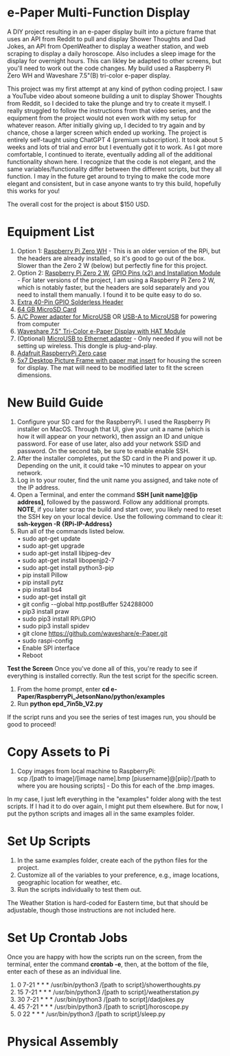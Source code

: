 # e-Paper Multi-Function Display
A DIY project resulting in an e-paper display built into a picture frame that uses an API from Reddit to pull and display Shower Thoughts and Dad Jokes, an API from OpenWeather to display a weather station, and web scraping to display a daily horoscope. Also includes a sleep image for the display for overnight hours. This can likley be adapted to other screens, but you'll need to work out the code changes. My build used a Raspberry Pi Zero WH and Waveshare 7.5"(B) tri-color e-paper display.

This project was my first attempt at any kind of python coding project. I saw a YouTube video about someone building a unit to display Shower Thoughts from Reddit, so I decided to take the plunge and try to create it myself. I really struggled to follow the instructions from that video series, and the equipment from the project would not even work with my setup for whatever reason. After initially giving up, I decided to try again and by chance, chose a larger screen which ended up working. The project is entirely self-taught using ChatGPT 4 (premium subscription). It took about 5 weeks and lots of trial and error but I eventually got it to work. As I got more comfortable, I continued to iterate, eventually adding all of the additional functionality shown here. I recognize that the code is not elegant, and the same variables/functionality differ between the different scripts, but they all function. I may in the future get around to trying to make the code more elegant and consistent, but in case anyone wants to try this build, hopefully this works for you!

The overall cost for the project is about $150 USD.

# Equipment List
1. Option 1: [Raspberry Pi Zero WH](https://amzn.to/4aOmxIN) - This is an older version of the RPi, but the headers are already installed, so it's good to go out of the box. Slower than the Zero 2 W (below) but perfectly fine for this project.
2. Option 2: [Raspberry Pi Zero 2 W](https://amzn.to/3SdooQ2), [GPIO Pins (x2) and Installation Module](https://amzn.to/3vwNxfP) - For later versions of the project, I am using a Raspberry Pi Zero 2 W, which is notably faster, but the headers are sold separately and you need to install them manually. I found it to be quite easy to do so.
3. [Extra 40-Pin GPIO Solderless Header](https://amzn.to/3tFY4Vs)
4. [64 GB MicroSD Card](https://amzn.to/3Sc6vku)
5. [A/C Power adapter for MicroUSB](https://amzn.to/3TW36aX) OR [USB-A to MicroUSB](https://amzn.to/3NXCYbV) for powering from computer
6. [Waveshare 7.5" Tri-Color e-Paper Display with HAT Module](https://amzn.to/48PiB8I)
7. (Optional) [MicroUSB to Ethernet adapter](https://amzn.to/3RURdPJ) - Only needed if you will not be setting up wireless. This dongle is plug-and-play.
8. [Adafruit RaspberryPi Zero case](https://amzn.to/48sagbr)
9. [5x7 Desktop Picture Frame with paper mat insert](https://amzn.to/3tJUklN) for housing the screen for display. The mat will need to be modified later to fit the screen dimensions.

# New Build Guide
1. Configure your SD card for the RaspberryPi. I used the Raspberry Pi installer on MacOS. Through that UI, give your unit a name (which is how it will appear on your network), then assign an ID and unique password. For ease of use later, also add your network SSID and password. On the second tab, be sure to enable enable SSH.
2. After the installer completes, put the SD card in the Pi and power it up. Depending on the unit, it could take ~10 minutes to appear on your network.
3. Log in to your router, find the unit name you assigned, and take note of the IP address.
4. Open a Terminal, and enter the command **SSH [unit name]@[ip address]**, followed by the password. Follow any additional prompts. **NOTE**, if you later scrap the build and start over, you likely need to reset the SSH key on your local device. Use the following command to clear it: **ssh-keygen -R {RPi-IP-Address}**<br>
5. Run all of the commands listed below.<br>
•	sudo apt-get update<br>
•	sudo apt-get upgrade<br>
•	sudo apt-get install libjpeg-dev<br>
•	sudo apt-get install libopenjp2-7<br>
•	sudo apt-get install python3-pip<br>
•	pip install Pillow<br>
•	pip install pytz<br>
•	pip install bs4<br>
•	sudo apt-get install git<br>
•	git config --global http.postBuffer 524288000<br>
•	pip3 install praw<br>
•	sudo pip3 install RPi.GPIO<br>
•	sudo pip3 install spidev<br>
•	git clone https://github.com/waveshare/e-Paper.git<br>
•	sudo raspi-config<br>
•	Enable SPI interface<br>
•	Reboot<br>

**Test the Screen**
Once you've done all of this, you're ready to see if everything is installed correctly. Run the test script for the specific screen.<br>
1. From the home prompt, enter **cd e-Paper/RaspberryPi_JetsonNano/python/examples**<br>
2. Run **python epd_7in5b_V2.py**<br>

If the script runs and you see the series of test images run, you should be good to proceed!

# Copy Assets to Pi
1. Copy images from local machine to RaspberryPi:<br>
scp /[path to image]/[image name].bmp [piusername]@[piip]:/[path to where you are housing scripts] - Do this for each of the .bmp images.

In my case, I just left everything in the "examples" folder along with the test scripts. If I had it to do over again, I might put them elsewhere. But for now, I put the python scripts and images all in the same examples folder.

# Set Up Scripts
1. In the same examples folder, create each of the python files for the project.
2. Customize all of the variables to your preference, e.g., image locations, geographic location for weather, etc.
3. Run the scripts individually to test them out.

The Weather Station is hard-coded for Eastern time, but that should be adjustable, though those instructions are not included here.

# Set Up Crontab Jobs
Once you are happy with how the scripts run on the screen, from the terminal, enter the command **crontab -e**, then, at the bottom of the file, enter each of these as an individual line.

1. 0 7-21 * * * /usr/bin/python3 /[path to script]/showerthoughts.py
2. 15 7-21 * * * /usr/bin/python3 /[path to script]/weatherstation.py
3. 30 7-21 * * * /usr/bin/python3 /[path to script]/dadjokes.py
4. 45 7-21 * * * /usr/bin/python3 /[path to script]/horoscope.py
5.  0 22 * * * /usr/bin/python3 /[path to script]/sleep.py

# Physical Assembly

